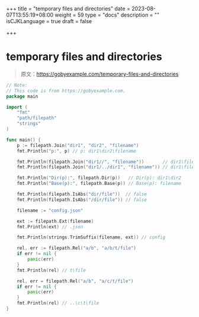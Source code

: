 +++
title = "temporary files and directories"
date = 2023-08-07T13:55:19+08:00
weight = 59
type = "docs"
description = ""
isCJKLanguage = true
draft = false

+++

# temporary files and directories

> 原文：https://gobyexample.com/temporary-files-and-directories

```go
// Note:
// This code is from https://gobyexample.com.
package main

import (
	"fmt"
	"path/filepath"
	"strings"
)

func main() {
	p := filepath.Join("dir1", "dir2", "filename")
	fmt.Println("p:", p) // p: dir1\dir2\filename

	fmt.Println(filepath.Join("dir1//", "filename"))       // dir1\filename
	fmt.Println(filepath.Join("dir1/../dir1", "filename")) // dir1\filename

	fmt.Println("Dir(p):", filepath.Dir(p))   // Dir(p): dir1\dir2
	fmt.Println("Base(p):", filepath.Base(p)) // Base(p): filename

	fmt.Println(filepath.IsAbs("dir/file"))  // false
	fmt.Println(filepath.IsAbs("/dir/file")) // false

	filename := "config.json"

	ext := filepath.Ext(filename)
	fmt.Println(ext) // .json

	fmt.Println(strings.TrimSuffix(filename, ext)) // config

	rel, err := filepath.Rel("a/b", "a/b/t/file")
	if err != nil {
		panic(err)
	}
	fmt.Println(rel) // t\file

	rel, err = filepath.Rel("a/b", "a/c/t/file")
	if err != nil {
		panic(err)
	}
	fmt.Println(rel) // ..\c\t\file
}

```

